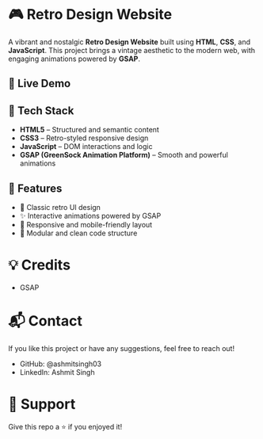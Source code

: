 # 🎮 Retro Design Website

A vibrant and nostalgic **Retro Design Website** built using **HTML**, **CSS**, and **JavaScript**. This project brings a vintage aesthetic to the modern web, with engaging animations powered by **GSAP**.
## 🚀 Live Demo

## 🧰 Tech Stack

- **HTML5** – Structured and semantic content
- **CSS3** – Retro-styled responsive design
- **JavaScript** – DOM interactions and logic
- **GSAP (GreenSock Animation Platform)** – Smooth and powerful animations

## 📸 Features

- 🎨 Classic retro UI design
- ✨ Interactive animations powered by GSAP
- 📱 Responsive and mobile-friendly layout
- 🧩 Modular and clean code structure

<h1>💡 Credits</h1>
<ul>
  <li>GSAP</li>
</ul>

<h1>📬 Contact</h1>
<p>If you like this project or have any suggestions, feel free to reach out!</p>
<ul>
  <li>GitHub: @ashmitsingh03</li>
  <li>LinkedIn: Ashmit Singh</li>
</ul>

<h1>🖤 Support</h1>
<p>Give this repo a ⭐ if you enjoyed it!</p>
